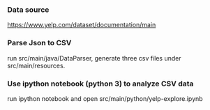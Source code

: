 ### Data source

https://www.yelp.com/dataset/documentation/main

### Parse Json to CSV

run src/main/java/DataParser, generate three csv files
under src/main/resources.

### Use ipython notebook (python 3) to analyze CSV data

run ipython notebook and open src/main/python/yelp-explore.ipynb 